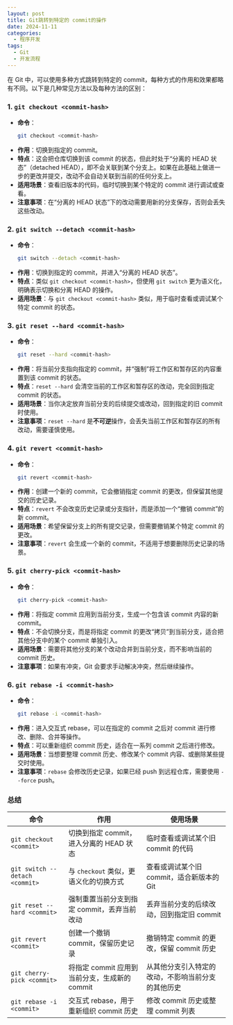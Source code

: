 ```yaml
---
layout: post
title: Git跳转到特定的 commit的操作
date: 2024-11-11
categories:
  - 程序开发
tags:
  - Git
  - 开发流程
---
```

在 Git 中，可以使用多种方式跳转到特定的 commit，每种方式的作用和效果都略有不同。以下是几种常见方法以及每种方法的区别：

### 1. `git checkout <commit-hash>`

- **命令**：
  ```bash
  git checkout <commit-hash>
  ```
- **作用**：切换到指定的 commit。
- **特点**：这会把仓库切换到该 commit 的状态，但此时处于“分离的 HEAD 状态”（detached HEAD），即不会关联到某个分支上。如果在此基础上做进一步的更改并提交，改动不会自动关联到当前的任何分支上。
- **适用场景**：查看旧版本的代码，临时切换到某个特定的 commit 进行调试或查看。
- **注意事项**：在“分离的 HEAD 状态”下的改动需要用新的分支保存，否则会丢失这些改动。

### 2. `git switch --detach <commit-hash>`

- **命令**：
  ```bash
  git switch --detach <commit-hash>
  ```
- **作用**：切换到指定的 commit，并进入“分离的 HEAD 状态”。
- **特点**：类似 `git checkout <commit-hash>`，但使用 `git switch` 更为语义化，明确表示切换和分离 HEAD 的操作。
- **适用场景**：与 `git checkout <commit-hash>` 类似，用于临时查看或调试某个特定 commit 的状态。

### 3. `git reset --hard <commit-hash>`

- **命令**：
  ```bash
  git reset --hard <commit-hash>
  ```
- **作用**：将当前分支指向指定的 commit，并“强制”将工作区和暂存区的内容重置到该 commit 的状态。
- **特点**：`reset --hard` 会清空当前的工作区和暂存区的改动，完全回到指定 commit 的状态。
- **适用场景**：当你决定放弃当前分支的后续提交或改动，回到指定的旧 commit 时使用。
- **注意事项**：`reset --hard` 是**不可逆**操作，会丢失当前工作区和暂存区的所有改动，需要谨慎使用。

### 4. `git revert <commit-hash>`

- **命令**：
  ```bash
  git revert <commit-hash>
  ```
- **作用**：创建一个新的 commit，它会撤销指定 commit 的更改，但保留其他提交的历史记录。
- **特点**：`revert` 不会改变历史记录或分支指针，而是添加一个“撤销 commit”的新 commit。
- **适用场景**：希望保留分支上的所有提交记录，但需要撤销某个特定 commit 的更改。
- **注意事项**：`revert` 会生成一个新的 commit，不适用于想要删除历史记录的场景。

### 5. `git cherry-pick <commit-hash>`

- **命令**：
  ```bash
  git cherry-pick <commit-hash>
  ```
- **作用**：将指定 commit 应用到当前分支，生成一个包含该 commit 内容的新 commit。
- **特点**：不会切换分支，而是将指定 commit 的更改“拷贝”到当前分支，适合把其他分支中的某个 commit 单独引入。
- **适用场景**：需要将其他分支的某个改动合并到当前分支，而不影响当前的 commit 历史。
- **注意事项**：如果有冲突，Git 会要求手动解决冲突，然后继续操作。

### 6. `git rebase -i <commit-hash>`

- **命令**：
  ```bash
  git rebase -i <commit-hash>
  ```
- **作用**：进入交互式 rebase，可以在指定的 commit 之后对 commit 进行修改、删除、合并等操作。
- **特点**：可以重新组织 commit 历史，适合在一系列 commit 之后进行修改。
- **适用场景**：当想要整理 commit 历史、修改某个 commit 内容、或删除某些提交时使用。
- **注意事项**：`rebase` 会修改历史记录，如果已经 push 到远程仓库，需要使用 `--force` push。

### 总结

| 命令                      | 作用                                                         | 使用场景                                                     |
|---------------------------|--------------------------------------------------------------|--------------------------------------------------------------|
| `git checkout <commit>`   | 切换到指定 commit，进入分离的 HEAD 状态                      | 临时查看或调试某个旧 commit 的代码                           |
| `git switch --detach <commit>` | 与 `checkout` 类似，更语义化的切换方式                 | 查看或调试某个旧 commit，适合新版本的 Git                    |
| `git reset --hard <commit>` | 强制重置当前分支到指定 commit，丢弃当前改动              | 丢弃当前分支的后续改动，回到指定旧 commit                    |
| `git revert <commit>`     | 创建一个撤销 commit，保留历史记录                            | 撤销特定 commit 的更改，保留 commit 历史                     |
| `git cherry-pick <commit>`| 将指定 commit 应用到当前分支，生成新的 commit                | 从其他分支引入特定的改动，不影响当前分支的其他历史           |
| `git rebase -i <commit>`  | 交互式 rebase，用于重新组织 commit 历史                     | 修改 commit 历史或整理 commit 列表                           |